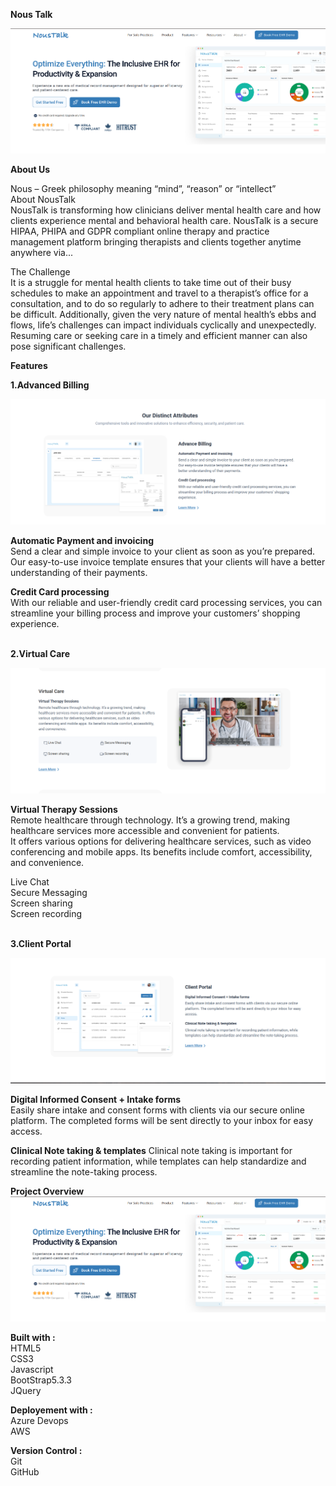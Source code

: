 **Nous Talk**

[![Landing Page](/assets/img/readme-img/Landing-Page.png)](https://beta.noustalk.com/)

**About Us**

Nous – Greek philosophy meaning “mind”, “reason” or “intellect” <br>
About NousTalk<br>
NousTalk is transforming how clinicians deliver mental health care and how clients experience mental and behavioral health care. NousTalk is a secure HIPAA, PHIPA and GDPR compliant online    therapy and practice management platform bringing therapists and clients together anytime anywhere via...<br>

The Challenge<br>
It is a struggle for mental health clients to take time out of their busy schedules to make an appointment and travel to a therapist’s office for a consultation, and to do so regularly to adhere to their treatment plans can be difficult. Additionally, given the very nature of mental health’s ebbs and flows, life’s challenges can impact individuals cyclically and unexpectedly. Resuming care or seeking care in a timely and efficient manner can also pose significant challenges.<br>

**Features**

**1.Advanced Billing** <br>

[![Landing Page](/assets/img/readme-img/Noustalk-feature-1.png)](https://beta.noustalk.com/feature.html) <br>

**Automatic Payment and invoicing** <br>
Send a clear and simple invoice to your client as soon as you’re prepared. <br>Our easy-to-use invoice template ensures that your clients will have a better understanding of their payments.<br>

**Credit Card processing**<br>
With our reliable and user-friendly credit card processing services, you can streamline your billing process and improve your customers’ shopping experience.<br><br>

**2.Virtual Care**<br>

[![Landing Page](/assets/img/readme-img/Noustalk-feature-2.png)](https://beta.noustalk.com/feature.html)<br>

**Virtual Therapy Sessions**<br>
Remote healthcare through technology. It’s a growing trend, making healthcare services more accessible and convenient for patients. <br>It offers various options for delivering healthcare services, such as video conferencing and mobile apps. Its benefits include comfort, accessibility, and convenience.<br>

Live Chat<br>
Secure Messaging<br>
Screen sharing<br>
Screen recording<br><br>


**3.Client Portal**<br>

[![Landing Page](/assets/img/readme-img/Noustalk-feature-3.png)](https://beta.noustalk.com/feature.html)<br>

**Digital Informed Consent + Intake forms**<br>
Easily share intake and consent forms with clients via our secure online platform. The completed forms will be sent directly to your inbox for easy access.

**Clinical Note taking & templates**
Clinical note taking is important for recording patient information, while templates can help standardize and streamline the note-taking process.<br>

**Project Overview**<br> 
[![Video Thumbnail](/assets/img/readme-img/Landing-Page.png)](/assets/img/readme-img/noustalk.webm)
<br>

**Built with :**<br>
HTML5<br>
CSS3<br>
Javascript<br>
BootStrap5.3.3<br>
JQuery<br>

**Deployement with :**<br>
Azure Devops<br>
AWS<br>

**Version Control :**<br>
Git<br>
GitHub<br>